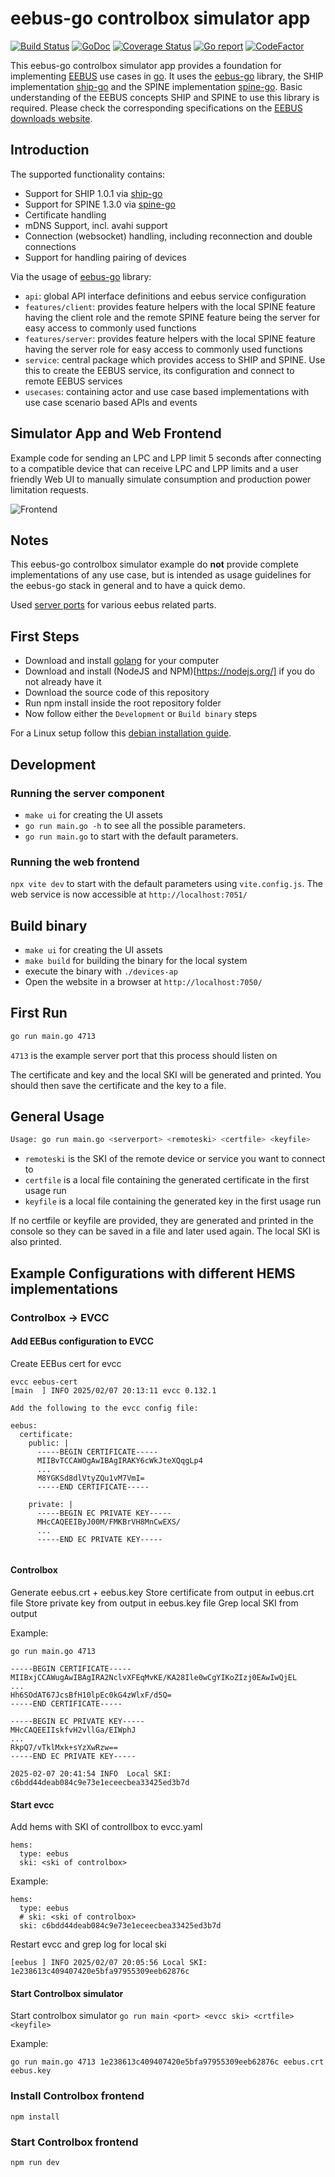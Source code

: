# eebus-go controlbox simulator app

[![Build Status](https://github.com/enbility/eebus-go/actions/workflows/default.yml/badge.svg?branch=dev)](https://github.com/enbility/eebus-go/actions/workflows/default.yml/badge.svg?branch=dev)
[![GoDoc](https://img.shields.io/badge/godoc-reference-5272B4)](https://godoc.org/github.com/enbility/eebus-go)
[![Coverage Status](https://coveralls.io/repos/github/enbility/eebus-go/badge.svg?branch=dev)](https://coveralls.io/github/enbility/eebus-go?branch=dev)
[![Go report](https://goreportcard.com/badge/github.com/enbility/eebus-go)](https://goreportcard.com/report/github.com/enbility/eebus-go)
[![CodeFactor](https://www.codefactor.io/repository/github/enbility/eebus-go/badge)](https://www.codefactor.io/repository/github/enbility/eebus-go)

This eebus-go controlbox simulator app provides a foundation for implementing [EEBUS](https://eebus.org) use cases in [go](https://golang.org). It uses the [eebus-go](https://github.com/enbility/eebus-go) library, the SHIP implementation [ship-go](https://github.com/enbility/ship-go) and the SPINE implementation [spine-go](https://github.com/enbility/spine-go).
Basic understanding of the EEBUS concepts SHIP and SPINE to use this library is required. Please check the corresponding specifications on the [EEBUS downloads website](https://www.eebus.org/media-downloads/).

## Introduction

The supported functionality contains:

- Support for SHIP 1.0.1 via [ship-go](https://github.com/enbility/ship-go)
- Support for SPINE 1.3.0 via [spine-go](https://github.com/enbility/spine-go)
- Certificate handling
- mDNS Support, incl. avahi support
- Connection (websocket) handling, including reconnection and double connections
- Support for handling pairing of devices

Via the usage of [eebus-go](https://github.com/enbility/eebus-go) library:

- `api`: global API interface definitions and eebus service configuration
- `features/client`: provides feature helpers with the local SPINE feature having the client role and the remote SPINE feature being the server for easy access to commonly used functions
- `features/server`: provides feature helpers with the local SPINE feature having the server role for easy access to commonly used functions
- `service`: central package which provides access to SHIP and SPINE. Use this to create the EEBUS service, its configuration and connect to remote EEBUS services
- `usecases`: containing actor and use case based implementations with use case scenario based APIs and events

## Simulator App and Web Frontend

Example code for sending an LPC and LPP limit 5 seconds after connecting to a compatible device that can receive LPC and LPP limits and a user friendly Web UI to manually simulate consumption and production power limitation requests.

![Frontend](docs/pictures/frontend.png)

## Notes

This eebus-go controlbox simulator example do **not** provide complete implementations of any use case, but is intended as usage guidelines for the eebus-go stack in general and to have a quick demo.

Used [server ports](docs/server-ports.md) for various eebus related parts.

## First Steps

- Download and install [golang](https://go.dev/) for your computer
- Download and install (NodeJS and NPM)[https://nodejs.org/] if you do not already have it
- Download the source code of this repository
- Run npm install inside the root repository folder
- Now follow either the `Development` or `Build binary` steps

For a Linux setup follow this [debian installation guide](docs/debian-installation-guide.md).

## Development

### Running the server component

- `make ui` for creating the UI assets
- `go run main.go -h` to see all the possible parameters.
- `go run main.go` to start with the default parameters.

### Running the web frontend

`npx vite dev` to start with the default parameters using `vite.config.js`.
The web service is now accessible at `http://localhost:7051/`

## Build binary

- `make ui` for creating the UI assets
- `make build` for building the binary for the local system
- execute the binary with `./devices-ap`
- Open the website in a browser at `http://localhost:7050/`

## First Run

```sh
go run main.go 4713
```

`4713` is the example server port that this process should listen on

The certificate and key and the local SKI will be generated and printed. You should then save the certificate and the key to a file.

## General Usage

```sh
Usage: go run main.go <serverport> <remoteski> <certfile> <keyfile>
```

- `remoteski` is the SKI of the remote device or service you want to connect to
- `certfile` is a local file containing the generated certificate in the first usage run
- `keyfile` is a local file containing the generated key in the first usage run

If no certfile or keyfile are provided, they are generated and printed in the console so they can be saved in a file and later used again. The local SKI is also printed.

## Example Configurations with different HEMS implementations

### Controlbox -> EVCC

#### Add EEBus configuration to EVCC 
Create EEBus cert for evcc

```
evcc eebus-cert
[main  ] INFO 2025/02/07 20:13:11 evcc 0.132.1

Add the following to the evcc config file:

eebus:
  certificate:
    public: |
      -----BEGIN CERTIFICATE-----
      MIIBvTCCAWOgAwIBAgIRAKY6cWkJteXQqgLp4
      ...
      M8YGKSd8dlVtyZQu1vM7VmI=
      -----END CERTIFICATE-----
      
    private: |
      -----BEGIN EC PRIVATE KEY-----
      MHcCAQEEIByJ00M/FMKBrVH8MnCwEXS/
      ...
      -----END EC PRIVATE KEY-----
      
```

#### Controlbox
Generate eebus.crt + eebus.key
Store certificate from output in eebus.crt file
Store private key from output in eebus.key file
Grep local SKI from output

Example:
```
go run main.go 4713 

-----BEGIN CERTIFICATE-----
MIIBxjCCAWugAwIBAgIRA2NclvXFEqMvKE/KA28Ile0wCgYIKoZIzj0EAwIwQjEL
...
Hh6SOdAT67JcsBfH10lpEc0kG4zWlxF/d5Q=
-----END CERTIFICATE-----

-----BEGIN EC PRIVATE KEY-----
MHcCAQEEIIskfvH2vllGa/EIWphJ
...
RkpQ7/vTklMxk+sYzXwRzw==
-----END EC PRIVATE KEY-----

2025-02-07 20:41:54 INFO  Local SKI: c6bdd44deab084c9e73e1eceecbea33425ed3b7d
```

#### Start evcc

Add hems with SKI of controllbox to evcc.yaml
```
hems:
  type: eebus
  ski: <ski of controlbox>
```

Example:
```
hems:
  type: eebus
  # ski: <ski of controlbox>
  ski: c6bdd44deab084c9e73e1eceecbea33425ed3b7d

```

Restart evcc and grep log for local ski
```
[eebus ] INFO 2025/02/07 20:05:56 Local SKI: 1e238613c409407420e5bfa97955309eeb62876c
```

#### Start Controlbox simulator

Start controlbox simulator
`go run main <port> <evcc ski> <crtfile> <keyfile>`

Example:
```
go run main.go 4713 1e238613c409407420e5bfa97955309eeb62876c eebus.crt eebus.key
```

### Install Controlbox frontend

```
npm install
```

### Start Controlbox frontend 
```
npm run dev
```
